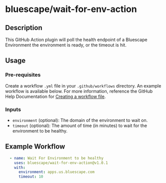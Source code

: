 # bluescape/wait-for-env-action

## Description
This GitHub Action plugin will poll the health endpoint of a Bluescape Environment the environment is ready, or the timeout is hit.

## Usage
### Pre-requisites
Create a workflow `.yml` file in your `.github/workflows` directory. An example workflow is available below. For more information, reference the GitHub Help Documentation for [Creating a workflow file](https://help.github.com/en/articles/configuring-a-workflow#creating-a-workflow-file).

### Inputs
- `environment` (optional): The domain of the environment to wait on.
- `timeout` (optional): The amount of time (in minutes) to wait for the environment to be healthy.

## Example Workflow
```yaml
  - name: Wait For Environment to be healthy
    uses: bluescape/wait-for-env-action@v1.0.1
    with:
      environment: apps.us.bluescape.com
      timeout: 10
```
